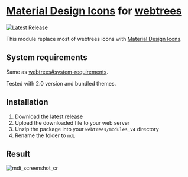 # [Material Design Icons](https://materialdesignicons.com/) for [webtrees](https://www.webtrees.net/)

[![Latest Release](https://img.shields.io/github/release/UksusoFF/webtrees-mdi.svg)](https://github.com/UksusoFF/webtrees-mdi/releases/latest)

This module replace most of webtrees icons with [Material Design Icons](https://materialdesignicons.com/).

## System requirements
Same as [webtrees#system-requirements](https://github.com/fisharebest/webtrees#system-requirements).

Tested with 2.0 version and bundled themes.

## Installation
1. Download the [latest release](https://github.com/UksusoFF/webtrees-mdi/releases/latest)
1. Upload the downloaded file to your web server
1. Unzip the package into your `webtrees/modules_v4` directory
1. Rename the folder to `mdi`

## Result
![mdi_screenshot_cr](https://user-images.githubusercontent.com/1931442/72174304-da8d0a80-33f2-11ea-9fd4-9e42c3b727a3.png)
